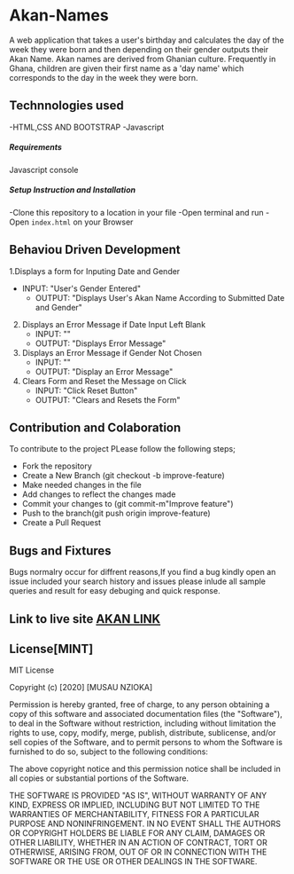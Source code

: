 # Akan-Names
A web application that takes a user's birthday and calculates the day of the week they were born and then depending on their gender outputs their Akan Name. Akan names are derived from Ghanian culture. Frequently in Ghana, children are given their first name as a 'day name' which corresponds to the day in the week they were born. 

## Technnologies used
-HTML,CSS AND BOOTSTRAP
-Javascript

##### Requirements
Javascript console

##### Setup Instruction and Installation
-Clone this repository to a location in your file 
-Open terminal and run 
-Open `index.html` on your Browser

## Behaviou Driven Development 

1.Displays a form for Inputing Date and Gender
 - INPUT: "User's Gender Entered"
   - OUTPUT: "Displays User's Akan Name According to Submitted Date and Gender"
2. Displays an Error Message if Date Input Left Blank
   - INPUT: ""
   - OUTPUT: "Displays Error Message"
3. Displays an Error Message if Gender Not Chosen
   - INPUT: "" 
   - OUTPUT: "Display an Error Message" 
4. Clears Form and Reset the Message on Click
   - INPUT: "Click Reset Button" 
   - OUTPUT: "Clears and Resets the Form"
## Contribution and Colaboration 
 To contribute to the project PLease follow the following steps;
 - Fork the repository
 - Create a New Branch (git checkout -b improve-feature)
 - Make needed changes in the file
 - Add changes to reflect the changes made
 - Commit your changes to (git commit-m"Improve feature")
 - Push to the branch(git push origin improve-feature)
 - Create a Pull Request
 
 ## Bugs and Fixtures
 Bugs normalry occur for diffrent reasons,If you find a bug kindly open an issue included your search history and issues
 please inlude all sample queries and result for easy debuging and quick response.

 ## Link to live site [AKAN LINK](https://musau96.github.io/Akan-name/)

 ## License[MINT]
 MIT License

Copyright (c) [2020] [MUSAU NZIOKA]

Permission is hereby granted, free of charge, to any person obtaining a copy
of this software and associated documentation files (the "Software"), to deal
in the Software without restriction, including without limitation the rights
to use, copy, modify, merge, publish, distribute, sublicense, and/or sell
copies of the Software, and to permit persons to whom the Software is
furnished to do so, subject to the following conditions:

The above copyright notice and this    permission notice shall be included in all
copies or substantial portions of the Software.

THE SOFTWARE IS PROVIDED "AS IS", WITHOUT WARRANTY OF ANY KIND, EXPRESS OR
IMPLIED, INCLUDING BUT NOT LIMITED TO THE WARRANTIES OF MERCHANTABILITY,
FITNESS FOR A PARTICULAR PURPOSE AND NONINFRINGEMENT. IN NO EVENT SHALL THE
AUTHORS OR COPYRIGHT HOLDERS BE LIABLE FOR ANY CLAIM, DAMAGES OR OTHER
LIABILITY, WHETHER IN AN ACTION OF CONTRACT, TORT OR OTHERWISE, ARISING FROM,
OUT OF OR IN CONNECTION WITH THE SOFTWARE OR THE USE OR OTHER DEALINGS IN THE
SOFTWARE.
